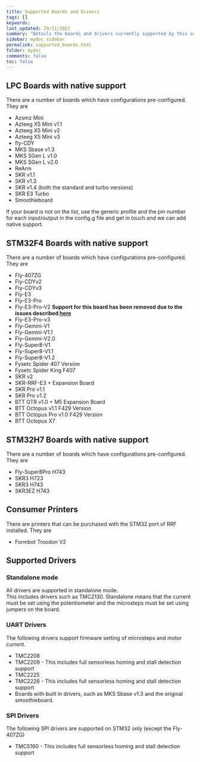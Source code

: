 ```yaml
---
title: Supported Boards and Drivers
tags: []
keywords: 
last_updated: 29/11/2022
summary: "Details the boards and drivers currently supported by this software"
sidebar: mydoc_sidebar
permalink: supported_boards.html
folder: mydoc
comments: false
toc: false
---
```


## LPC Boards with native support
There are a number of boards which have configurations pre-configured. They are

* Azsmz Mini
* Azteeg X5 Mini v1.1
* Azteeg X5 Mini v2
* Azteeg X5 Mini v3
* fly-CDY
* MKS Sbase v1.3
* MKS SGen L v1.0
* MKS SGen L v2.0
* ReArm
* SKR v1.1
* SKR v1.3
* SKR v1.4 (both the standard and turbo versions)
* SKR E3 Turbo
* Smoothieboard

If your board is not on the list, use the generic profile and the pin number for each input/output in the config.g file and get in touch and we can add native support.

## STM32F4 Boards with native support
There are a number of boards which have configurations pre-configured. They are

* Fly-407ZG
* Fly-CDYv2
* Fly-CDYv3
* Fly-E3
* Fly-E3-Pro
* Fly-E3-Pro-V2 **Support for this board has been removed due to the issues described [here](/fly_e3_prov2_general.html)**
* Fly-E3-Pro-v3
* Fly-Gemini-V1
* Fly-Gemini-V1.1
* Fly-Gemini-V2.0
* Fly-Super8-V1
* Fly-Super8-V1.1
* Fly-Super8-V1.2
* Fysetc Spider 407 Version
* Fysetc Spider King F407
* SKR v2
* SKR-RRF-E3 + Expansion Board
* SKR Pro v1.1
* SKR Pro v1.2
* BTT GTR v1.0 + M5 Expansion Board
* BTT Octopus v1.1 F429 Version
* BTT Octopus Pro v1.0 F429 Version
* BTT Octopus X7

## STM32H7 Boards with native support
There are a number of boards which have configurations pre-configured. They are

* Fly-Super8Pro H743
* SKR3 H723
* SKR3 H743
* SKR3EZ H743

## Consumer Printers
There are printers that can be purchased with the STM32 port of RRF installed. They are

* Formbot Troodon V2

## Supported Drivers

### Standalone mode

All drivers are supported in standalone mode.  
This includes drivers such as TMC2130.
Standalone means that the current must be set using the potentiometer and the microsteps must be set using jumpers on the board.

### UART Drivers

The following drivers support firmware setting of microsteps and motor current.  
- TMC2208
- TMC2209 - This includes full sensorless homing and stall detection support
- TMC2225
- TMC2226 - This includes full sensorless homing and stall detection support
- Boards with built in drivers, such as MKS Sbase v1.3 and the original smoothieboard.

### SPI Drivers

The following SPI drivers are supported on STM32 only (except the Fly-407ZG)
- TMC5160 - This includes full sensorless homing and stall detection support